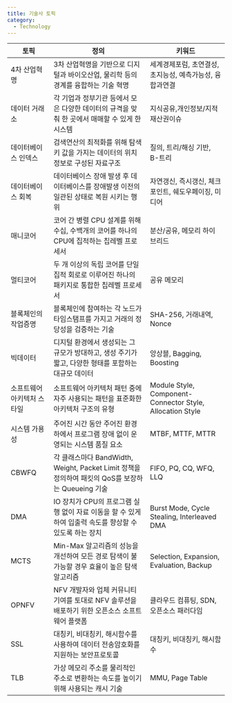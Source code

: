 ```yaml
---
title: 기술사 토픽
category:
  - Technology
---
```


|토픽|정의|키워드|
|---|---|----|
|4차 산업혁명|3차 산업혁명을 기반으로 디지털과 바이오산업, 물리학 등의 경계를 융합하는 기술 혁명|세계경제포럼, 초연결성, 초지능성, 예측가능성, 융합과연결|
|데이터 거래소|각 기업과 정부기관 등에서 모은 다양한 데이터의 규격을 맞춰 한 곳에서 매매할 수 있게 한 시스템|지식공유,개인정보/지적재산권이슈|
|데이터베이스 인덱스|검색연산의 최적화를 위해 탐색키 값을 가지는 데이터의 위치정보로 구성된 자료구조|질의, 트리/해싱 기반, B-트리|
|데이터베이스 회복|데이터베이스 장애 발생 후 데이터베이스를 장애발생 이전의 일관된 상태로 복원 시키는 행위|자연갱신, 즉시갱신, 체크포인트, 쉐도우페이징, 미디어|
|매니코어|코어 간 병렬 CPU 설계를 위해 수십, 수백개의 코어를 하나의 CPU에 집적하는 칩레벨 프로세서|분산/공유, 메모리 하이브리드|
|멀티코어|두 개 이상의 독립 코어를 단일 집적 회로로 이루어진 하나의 패키지로 통합한 칩레벨 프로세서|공유 메모리|
|블록체인의 작업증명|블록체인에 참여하는 각 노드가 타임스탬프를 가지고 거래의 정당성을 검증하는 기술|SHA-256, 거래내역, Nonce|
|빅데이터|디지털 환경에서 생성되는 그 규모가 방대하고, 생성 주기가 짧고, 다양한 형태를 포함하는 대규모 데이터|앙상블, Bagging, Boosting|
|소프트웨어 아키텍처 스타일|소프트웨어 아키텍처 패턴 중에 자주 사용되는 패턴을 표준화한 아키텍처 구조의 유형|Module Style, Component-Connector Style, Allocation Style|
|시스템 가용성|주어진 시간 동안 주어진 환경 하에서 프로그램 장애 없이 운영되는 시스템 품질 요소|MTBF, MTTF, MTTR|
|CBWFQ|각 클래스마다 BandWidth, Weight, Packet Limit 정책을 정의하여 패킷의 QoS를 보장하는 Queueing 기술|FIFO, PQ, CQ, WFQ, LLQ|
|DMA|IO 장치가 CPU의 프로그램 실행 없이 자료 이동을 할 수 있게 하여 입출력 속도를 향상할 수 있도록 하는 장치|Burst Mode, Cycle Stealing, Interleaved DMA|
|MCTS|Min-Max 알고리즘의 성능을 개선하여 모든 경로 탐색이 불가능할 경우 효율이 높은 탐색 알고리즘|Selection, Expansion, Evaluation, Backup|
|OPNFV|NFV 개발자와 업체 커뮤니티 기여를 토대로 NFV 솔루션을 배포하기 위한 오픈소스 소프트웨어 플랫폼|클라우드 컴퓨팅, SDN, 오픈소스 패러다임|
|SSL|대칭키, 비대칭키, 해시함수를 사용하여 데이터 전송암호화를 지원하는 보안프로토콜|대칭키, 비대칭키, 해시함수|
|TLB|가상 메모리 주소를 물리적인 주소로 변환하는 속도를 높이기 위해 사용되는 캐시 기술|MMU, Page Table|

